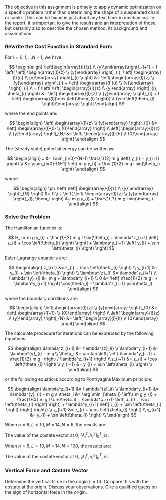 

The objective in this assignment is primely to apply dynamic optimization on a specific problem rather than determining the shape of a suspended chain or cable. (This can be found in just about any text book in mechanics). In the report, it is important to give the results and an interpretation of those, but certainly also to describe the chosen method, its background and assumptions.

### Rewrite the Cost Function in Standard Form

For $i=0,1, \ldots N-1$, we have:

$$
\begin{align}
	\left[\begin{array}{l}{z} \\ {y}\end{array}\right]_{i+1} = f \left( \left[ \begin{array}{l}{z} \\ {y}\end{array} \right]_{i}, \left[ \begin{array}{l}{u} \\ {v}\end{array} \right]_{i} \right) &= \left[ \begin{array}{l}{z} \\ {y}\end{array} \right]_{i} + \left[ \begin{array}{l}{u} \\ {v}\end{array} \right]_{i} \\
	= f \left( \left[ \begin{array}{l}{z} \\ {y}\end{array} \right]_{i}, \theta_{i} \right) &= \left[ \begin{array}{l}{z} \\ {y}\end{array} \right]_{i} + l \left[ \begin{array}{l}{\cos \left(\theta_{i} \right)} \\ {\sin \left(\theta_{i} \right)}\end{array} \right]
\end{align}
$$

where the end points are:

$$
\begin{align}
	\left[ \begin{array}{l}{z} \\ {y}\end{array} \right]_{0} &= \left[ \begin{array}{l}{0} \\ {0}\end{array} \right] \\
	\left[ \begin{array}{l}{z} \\ {y}\end{array} \right]_{N} &= \left[ \begin{array}{l}{h} \\ {0}\end{array} \right]
\end{align}
$$

The (steady state) potential energy can be written as:

$$
\begin{align}
	J &= \sum_{i=0}^{N-1} \frac{1}{2} m g \left( y_{i} + y_{i+1} \right) \\
	&= \sum_{i=0}^{N-1} \left( m g y_{i} + \frac{1}{2} m g l sin(\theta_i) \right)
\end{align}
$$

where

$$
\begin{align}
	\phi \left( \left[ \begin{array}{l}{z} \\ {y} \end{array} \right]_{N} \right) &= 0 \\
	L \left( \left[ \begin{array}{l}{z} \\ {y}\end{array} \right]_{i}, \theta_i \right) &= m g y_{i} + \frac{1}{2} m g l sin(\theta_i)
\end{align}
$$

### Solve the Problem

The Hamiltonian function is:

$$
H_i = m g y_{i} + \frac{1}{2} m g l \sin(\theta_i) + \lambda^z_{i+1} \left[ z_{i} + \cos \left(\theta_{i} \right) \right] + \lambda^y_{i+1} \left[ y_{i} + \sin \left(\theta_{i} \right)  \right]
$$

Euler-Lagrange equations are:

$$
\begin{align}
	z_{i+1} &= z_{i} + \cos \left(\theta_{i} \right) \\
	y_{i+1} &= y_{i} + \sin \left(\theta_{i} \right) \\
	\lambda^{z}_{i} &= \lambda^z_{i+1} \\
	\lambda^{y}_{i} &= m g + \lambda^y_{i+1} \\
	0 &= \left[ \frac{1}{2} m g l + \lambda^y_{i+1} \right] \cos(\theta_i) - \lambda^z_{i+1} \sin(\theta_i)
\end{align}
$$

where the boundary conditions are:

$$
\begin{align}
	\left[ \begin{array}{l}{z} \\ {y}\end{array} \right]_{0} &= \left[ \begin{array}{l}{0} \\ {0}\end{array} \right] \\
	\left[ \begin{array}{l}{z} \\ {y}\end{array} \right]_{N} &= \left[ \begin{array}{l}{h} \\ {0}\end{array} \right]
\end{align}
$$

The calculate procedure for iterations can be expressed by the following equations:

$$
\begin{align}
	\lambda^z_{i+1} &= \lambda^{z}_{i} \\
	\lambda^y_{i+1} &= \lambda^{y}_{i} - m g \\
	\theta_i &= \arctan \left[ \left( \lambda^y_{i+1} + \frac{1}{2} m g l \right) / \lambda^z_{i+1} \right] \\
	z_{i+1} &= z_{i} + \cos \left(\theta_{i} \right) \\
	y_{i+1} &= y_{i} + \sin \left(\theta_{i} \right) \\
\end{align}
$$

or the following equations according to Pontryagins Maximum principle:

$$
\begin{align}
	\lambda^z_{i+1} &= \lambda^{z}_{i} \\
	\lambda^y_{i+1} &= \lambda^{y}_{i} - m g \\
	\theta_i &= \arg \min_{\theta_i} \left\{ m g y_{i} + \frac{1}{2} m g l \sin(\theta_i) + \lambda^z_{i+1} \left[ z_{i} + \cos \left(\theta_{i} \right) \right] + \lambda^y_{i+1} \left[ y_{i} + \sin \left(\theta_{i} \right) \right] \right\} \\
	z_{i+1} &= z_{i} + \cos \left(\theta_{i} \right) \\
	y_{i+1} &= y_{i} + \sin \left(\theta_{i} \right) \\
\end{align}
$$

When $h = 6, L = 10, M = 14, N = 6$, the results are:

The value of the costate vector at 0, $\left[ \lambda^{z}_{i}, \lambda^{y}_{i} \right]^{T}_{0}$, is:

When $h = 6, L = 10, M = 14, N = 100$, the results are:

The value of the costate vector at 0, $\left[ \lambda^{z}_{i}, \lambda^{y}_{i} \right]^{T}_{0}$, is:

### Vertical Force and Costate Vector

Determine the vertical force in the origin (i = 0). Compare this with the costate at the origin. Discuss your observations. Give a qualified guess on the sign of horizontal force in the origin.
